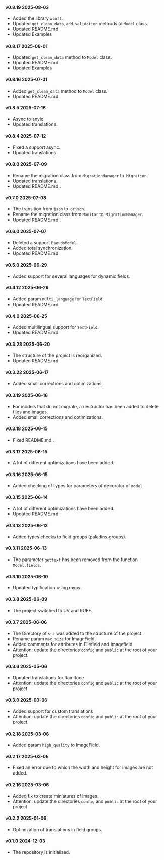 #### v0.8.19 2025-08-03

- Added the library `xloft`.
- Updated `get_clean_data`, `add_validation` methods to `Model` class.
- Updated README.md
- Updated Examples

#### v0.8.17 2025-08-01

- Updated `get_clean_data` method to `Model` class.
- Updated README.md
- Updated Examples

#### v0.8.16 2025-07-31

- Added `get_clean_data` method to `Model` class.
- Updated README.md

#### v0.8.5 2025-07-16

- Async to anyio.
- Updated translations.

#### v0.8.4 2025-07-12

- Fixed a support async.
- Updated translations.

#### v0.8.0 2025-07-09

- Rename the migration class from `MigrationManager` to` Migration`.
- Updated translations.
- Updated README.md .

#### v0.7.0 2025-07-08

- The transition from `json` to` orjson`.
- Rename the migration class from `Monitor` to` MigrationManager`.
- Updated README.md .

#### v0.6.0 2025-07-07

- Deleted a support `PseudoModel`.
- Added total synchronization.
- Updated README.md

#### v0.5.0 2025-06-29

- Added support for several languages ​​for dynamic fields.

#### v0.4.12 2025-06-29

- Added param `multi_language` for `TextField`.
- Updated README.md .

#### v0.4.0 2025-06-25

- Added multilingual support for `TextField`.
- Updated README.md

#### v0.3.28 2025-06-20

- The structure of the project is reorganized.
- Updated README.md

#### v0.3.22 2025-06-17

- Added small corrections and optimizations.

#### v0.3.19 2025-06-16

- For models that do not migrate, a destructor has been added to delete files and images.
- Added small corrections and optimizations.

#### v0.3.18 2025-06-15

- Fixed README.md .

#### v0.3.17 2025-06-15

- A lot of different optimizations have been added.

#### v0.3.16 2025-06-15

- Added checking of types for parameters of decorator of `model`.

#### v0.3.15 2025-06-14

- A lot of different optimizations have been added.
- Updated README.md

#### v0.3.13 2025-06-13

- Added types checks to field groups (paladins.groups).

#### v0.3.11 2025-06-13

- The parameter `gettext` has been removed from the function `Model.fields`.

#### v0.3.10 2025-06-10

- Updated typification using mypy.

#### v0.3.8 2025-06-09

- The project switched to UV and RUFF.

#### v0.3.7 2025-06-06

- The Directory of `src` was added to the structure of the project.
- Rename param `max_size` for ImageField.
- Added comments for attributes in Filefield and Imagefield.
- Attention: update the directories `config` and `public` at the root of your project.

#### v0.3.6 2025-05-06

- Updated translations for Ramifoce.
- Attention: update the directories `config` and `public` at the root of your project.

#### v0.3.0 2025-03-06

- Added support for custom translations
- Attention: update the directories `config` and `public` at the root of your project.

#### v0.2.18 2025-03-06

- Added param `high_quality` to ImageField.

#### v0.2.17 2025-03-06

- Fixed an error due to which the width and height for images are not added.

#### v0.2.16 2025-03-06

- Added fix to create miniatures of images.
- Attention: update the directories `config` and `public` at the root of your project.

#### v0.2.2 2025-01-06

- Optimization of translations in field groups.

#### v0.1.0 2024-12-03

- The repository is initialized.
